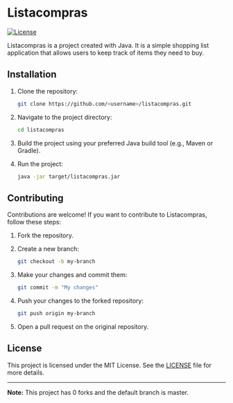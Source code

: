 # Listacompras 

[![License](https://img.shields.io/badge/License-MIT-yellow.svg)](https://opensource.org/licenses/MIT)

Listacompras is a project created with Java. It is a simple shopping list application that allows users to keep track of items they need to buy.

## Installation

1. Clone the repository:

   ```bash
   git clone https://github.com/<username>/listacompras.git
   ```

2. Navigate to the project directory:

   ```bash
   cd listacompras
   ```

3. Build the project using your preferred Java build tool (e.g., Maven or Gradle).

4. Run the project:

   ```bash
   java -jar target/listacompras.jar
   ```

## Contributing

Contributions are welcome! If you want to contribute to Listacompras, follow these steps:

1. Fork the repository.

2. Create a new branch:

   ```bash
   git checkout -b my-branch
   ```

3. Make your changes and commit them:

   ```bash
   git commit -m "My changes"
   ```

4. Push your changes to the forked repository:

   ```bash
   git push origin my-branch
   ```

5. Open a pull request on the original repository.

## License

This project is licensed under the MIT License. See the [LICENSE](https://opensource.org/licenses/MIT) file for more details.

---

**Note:** This project has 0 forks and the default branch is master.
